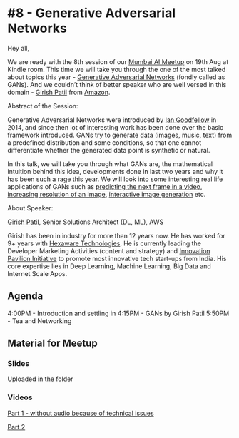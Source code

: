 # #8 - Generative Adversarial Networks

Hey all, 

We are ready with the 8th session of our [Mumbai AI Meetup](https://www.meetup.com/mumbai-ai-meetup/) on 19th Aug at Kindle room. This time we will take you through the one of the most talked about topics this year - [Generative Adversarial Networks](https://arxiv.org/abs/1406.2661) (fondly called as GANs). And we couldn’t think of better speaker who are well versed in this domain - [Girish Patil](https://in.linkedin.com/in/girish-cloud) from [Amazon](https://aws.amazon.com/).

Abstract of the Session:

Generative Adversarial Networks were introduced by [Ian Goodfellow](https://www.linkedin.com/in/ian-goodfellow-b7187213) in 2014, and since then lot of interesting work has been done over the basic framework introduced. GANs try to generate data (images, music, text) from a predefined distribution and some conditions, so that one cannot differentiate whether the generated data point is synthetic or natural.

In this talk, we will take you through what GANs are, the mathematical intuition behind this idea, developments done in last two years and why it has been such a rage this year. We will look into some interesting real life applications of GANs such as [predicting the next frame in a video](https://arxiv.org/abs/1511.06380), [increasing resolution of an image](https://arxiv.org/abs/1609.04802), [interactive image generation](https://arxiv.org/abs/1609.03552v2) etc.

About Speaker:

[Girish Patil](https://in.linkedin.com/in/girish-cloud), Senior Solutions Architect (DL, ML), AWS 

Girish has been in industry for more than 12 years now. He has worked for 9+ years with [Hexaware Technologies](http://hexaware.com/). He is currently leading the Developer Marketing Activities (content and strategy) and [Innovation Pavilion Initiative](https://aws.amazon.com/summits/mumbai/activities/) to promote most innovative tech start-ups from India. His core expertise lies in Deep Learning, Machine Learning, Big Data and Internet Scale Apps. 

## Agenda

4:00PM - Introduction and settling in 
4:15PM - GANs by Girish Patil 
5:50PM - Tea and Networking

## Material for Meetup

### Slides

Uploaded in the folder

### Videos

[Part 1 - without audio because of technical issues](https://www.pscp.tv/w/1dRKZnRrqqrKB)

[Part 2](https://www.pscp.tv/qure_ai/1PlJQYkeXrdJE)
